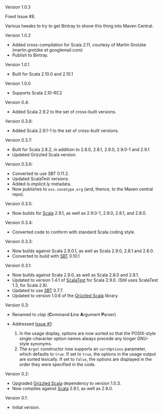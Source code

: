 Version 1.0.3

Fixed Issue #8.

Various tweaks to try to get Bintray to shove this thing into Maven
Central.

Version 1.0.2

* Added cross-compilation for Scala 2.11, courtesy of
  Martin Grotzke (martin.grotzke _at_ googlemail.com)
* Publish to Bintray.

Version 1.0.1

* Built for Scala 2.10.0 and 2.10.1

Version 1.0.0

* Supports Scala 2.10-RC2

Version 0.4:

* Added Scala 2.9.2 to the set of cross-built versions.

Version 0.3.8:

* Added Scala 2.9.1-1 to the set of cross-built versions.

Version 0.3.7:

* Built for Scala 2.8.2, in addition to 2.8.0, 2.8.1, 2.9.0, 2.9.0-1 and 2.9.1
* Updated Grizzled Scala version.

Version 0.3.6:

* Converted to use SBT 0.11.2.
* Updated ScalaTest versions.
* Added _ls.implicit.ly_ metadata.
* Now publishes to `oss.sonatype.org` (and, thence, to the Maven central repo).

[Scala]: http://www.scala-lang.org/

Version 0.3.5:

* Now builds for [Scala][] 2.9.1, as well as 2.9.0-1, 2.9.0, 2.8.1, and 2.8.0.

[Scala]: http://www.scala-lang.org/

Version 0.3.4:

* Converted code to conform with standard Scala coding style.

[SBT]: http://code.google.com/p/simple-build-tool/

Version 0.3.3:

* Now builds against Scala 2.9.0.1, as well as Scala 2.9.0, 2.8.1 and 2.8.0.
* Converted to build with [SBT][] 0.10.1

Version 0.3.1:

* Now builds against Scala 2.9.0, as well as Scala 2.8.0 and 2.8.1.
* Updated to version 1.4.1 of [ScalaTest][] for Scala 2.9.0. (Still uses
  ScalaTest 1.3, for Scala 2.8).
* Updated to use [SBT][] 0.7.7.
* Updated to version 1.0.6 of the [Grizzled Scala][] library.

[ScalaTest]: http://www.scalatest.org/
[SBT]: http://code.google.com/p/simple-build-tool/
[Grizzled Scala]: http://software.clapper.org/grizzled-scala/

Version 0.3:

* Renamed to *clap* (**C**ommand **L**ine **A**rgument **P**arser)

* Addressed [Issue #1][]:

  1. In the usage display, options are now sorted so that the POSIX-style
     single-character option names always precede any longer GNU-style
     synonyms.
  2. The `Argot` constructor now supports an `sortOptions` parameter, which
     defaults to `true`. If set to `true`, the options in the usage output
     are sorted lexically. If set to `false`, the options are displayed in
     the order they were specified in the code.

[Issue #1]: https://github.com/bmc/argot/issues#issue/1

Version 0.2:

* Upgraded [Grizzled Scala][] dependency to version 1.0.3.
* Now compiles against [Scala][] 2.8.1, as well as 2.8.0.

[Grizzled Scala]: http://bmc.github.com/grizzled-scala/
[Scala]: http://www.scala-lang.org/

Version 0.1:

* Initial version.
